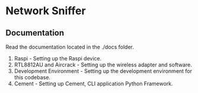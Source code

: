 # Network Sniffer

## Documentation

Read the documentation located in the ./docs folder.

1. Raspi - Setting up the Raspi device.
2. RTL8812AU and Aircrack - Setting up the wireless adapter and software.
3. Development Environment - Setting up the development environment for this codebase.
4. Cement - Setting up Cement, CLI application Python Framework.
